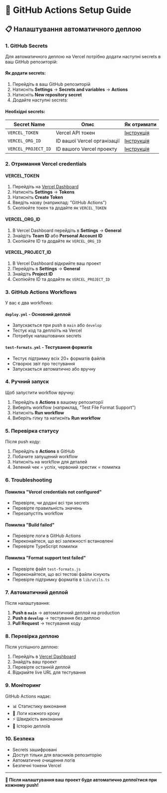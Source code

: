 # 🚀 GitHub Actions Setup Guide

## 📋 Налаштування автоматичного деплою

### 1. GitHub Secrets

Для автоматичного деплою на Vercel потрібно додати наступні secrets в ваш GitHub репозиторій:

#### Як додати secrets:
1. Перейдіть в ваш GitHub репозиторій
2. Натисніть **Settings** → **Secrets and variables** → **Actions**
3. Натисніть **New repository secret**
4. Додайте наступні secrets:

#### Необхідні secrets:

| Secret Name | Опис | Як отримати |
|-------------|------|-------------|
| `VERCEL_TOKEN` | Vercel API токен | [Інструкція](#vercel-token) |
| `VERCEL_ORG_ID` | ID вашої Vercel організації | [Інструкція](#vercel-org-id) |
| `VERCEL_PROJECT_ID` | ID вашого Vercel проекту | [Інструкція](#vercel-project-id) |

### 2. Отримання Vercel credentials

#### VERCEL_TOKEN
1. Перейдіть на [Vercel Dashboard](https://vercel.com/dashboard)
2. Натисніть **Settings** → **Tokens**
3. Натисніть **Create Token**
4. Введіть назву (наприклад: "GitHub Actions")
5. Скопіюйте токен та додайте як `VERCEL_TOKEN`

#### VERCEL_ORG_ID
1. В Vercel Dashboard перейдіть в **Settings** → **General**
2. Знайдіть **Team ID** або **Personal Account ID**
3. Скопіюйте ID та додайте як `VERCEL_ORG_ID`

#### VERCEL_PROJECT_ID
1. В Vercel Dashboard відкрийте ваш проект
2. Перейдіть в **Settings** → **General**
3. Знайдіть **Project ID**
4. Скопіюйте ID та додайте як `VERCEL_PROJECT_ID`

### 3. GitHub Actions Workflows

У вас є два workflows:

#### `deploy.yml` - Основний деплой
- Запускається при push в `main` або `develop`
- Тестує код та деплоїть на Vercel
- Потребує налаштованих secrets

#### `test-formats.yml` - Тестування форматів
- Тестує підтримку всіх 20+ форматів файлів
- Створює звіт про тестування
- Запускається автоматично або вручну

### 4. Ручний запуск

Щоб запустити workflow вручну:

1. Перейдіть в **Actions** в вашому репозиторії
2. Виберіть workflow (наприклад, "Test File Format Support")
3. Натисніть **Run workflow**
4. Виберіть гілку та натисніть **Run workflow**

### 5. Перевірка статусу

Після push коду:

1. Перейдіть в **Actions** в GitHub
2. Побачите запущений workflow
3. Натисніть на workflow для деталей
4. Зелений чек = успіх, червоний хрестик = помилка

### 6. Troubleshooting

#### Помилка "Vercel credentials not configured"
- Перевірте, чи додані всі три secrets
- Перевірте правильність значень
- Перезапустіть workflow

#### Помилка "Build failed"
- Перевірте логи в GitHub Actions
- Переконайтеся, що всі залежності встановлені
- Перевірте TypeScript помилки

#### Помилка "Format support test failed"
- Перевірте файл `test-formats.js`
- Переконайтеся, що всі тестові файли існують
- Перевірте підтримку форматів в `lib/utils.ts`

### 7. Автоматичний деплой

Після налаштування:

1. **Push в `main`** → автоматичний деплой на production
2. **Push в `develop`** → тестування без деплою
3. **Pull Request** → тестування коду

### 8. Перевірка деплою

Після успішного деплою:

1. Перейдіть в [Vercel Dashboard](https://vercel.com/dashboard)
2. Знайдіть ваш проект
3. Перевірте останній деплой
4. Відкрийте live URL для тестування

### 9. Моніторинг

GitHub Actions надає:

- 📊 Статистику виконання
- 📝 Логи кожного кроку
- ⚡ Швидкість виконання
- 🔄 Історію деплоїв

### 10. Безпека

- Secrets зашифровані
- Доступ тільки для власників репозиторію
- Автоматичне очищення логів
- Безпечні токени Vercel

---

**🎉 Після налаштування ваш проект буде автоматично деплоїтися при кожному push!**

